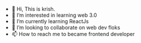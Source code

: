 - 👋 Hi, This is krish.
- 👀 I’m interested in learning web 3.0
- 🌱 I’m currently learning ReactJs
- 💞️ I’m looking to collaborate on web dev floks
- 📫 How to reach me to became frontend developer

<!---
krishbalaji27/krishbalaji27 is a ✨ special ✨ repository because its `README.md` (this file) appears on your GitHub profile.
You can click the Preview link to take a look at your changes.
--->
